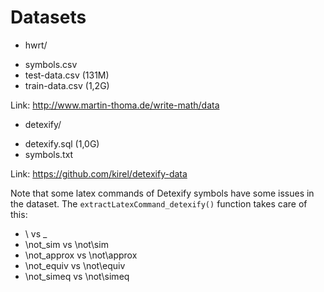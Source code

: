 # Datasets


* hwrt/

- symbols.csv
- test-data.csv (131M)
- train-data.csv (1,2G)

Link: <http://www.martin-thoma.de/write-math/data>


* detexify/

- detexify.sql (1,0G)
- symbols.txt

Link: <https://github.com/kirel/detexify-data>

Note that some latex commands of Detexify symbols have some issues in the dataset. The ``` extractLatexCommand_detexify() ``` function takes care of this:
- \\ vs \_
- \not_sim vs \not\sim
- \not_approx vs \not\approx
- \not_equiv vs \not\equiv
- \not_simeq vs \not\simeq
